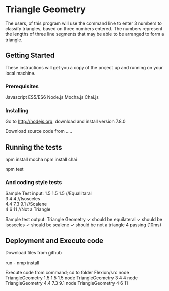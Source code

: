 # Triangle Geometry

The users, of this program will use the command line to enter 3 numbers to classify triangles, based on three numbers entered. The numbers represent the lengths of three line segments that may be able to be arranged to form a triangle.

## Getting Started

These instructions will get you a copy of the project up and running on your local machine.

### Prerequisites

Javascript ES5/ES6
Node.js
Mocha.js
Chai.js

### Installing

Go to http://nodejs.org, download and install version 7.8.0

Download source code from .....

## Running the tests
npm install mocha
npm install chai

npm test

### And coding style tests

Sample Test input:
1.5 1.5 1.5   //Equallitaral <br>
3 4 4         //Isosceles<br>
4.4 7.3 9.1   //Scalene<br>
4 6 11        //Not a Triangle<br>

Sample test output:
  Triangle Geometry
    ✓ should be equilateral
    ✓ should be isosceles
    ✓ should be scalene
    ✓ should be not a triangle
  4 passing (10ms)

## Deployment and Execute code
Download files from github

run - nmp install

Execute code from command;
cd to folder Flexion/src
node TriangleGeometry 1.5 1.5 1.5
node TriangleGeometry 3 4 4
node TriangleGeometry 4.4 7.3 9.1
node TriangleGeometry 4 6 11







